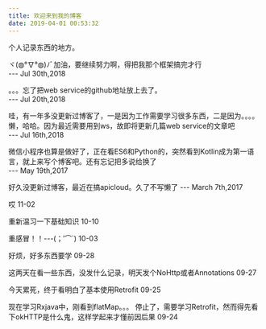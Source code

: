 ```yaml
---
title: 欢迎来到我的博客
date: 2019-04-01 00:53:32
---
```

个人记录东西的地方。

ヾ(◍°∇°◍)ﾉﾞ加油，要继续努力啊，得把我那个框架搞完才行  
--- Jul 30th,2018


。。。忘了把web service的github地址放上去了。  
--- Jul 20th,2018


哇，有一年多没更新过博客了，一是因为工作需要学习很多东西，二是因为。。。。懒，哈哈。因为最近需要用到ws，故即将更新几篇web service的文章吧  
--- Jul 16th,2018


微信小程序也算是做好了，正在看ES6和Python的，突然看到Kotlin成为第一语言，就上来写个博客吧。还有忘记把多说给换了  
--- May 19th,2017


好久没更新过博客，最近在搞apicloud。久了不写懒了 
--- March 7th,2017


哎 11-02


重新温习一下基础知识  10-10


重感冒！！---(；′⌒`)  10-03

好烦，好多东西要学  09-28

这两天在看一些东西，没发什么记录，明天发个NoHttp或者Annotations  09-27


今天累死，终于看明白了基本使用Retrofit 09-25


现在学习Rxjava中，刚看到flatMap。。。
停止了，需要学习Retrofit，然而得先看下okHTTP是什么鬼，这样学起来才懂前因后果 09-24




